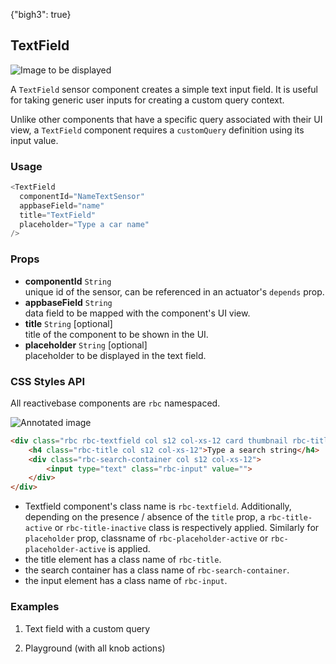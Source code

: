 {"bigh3": true}

## TextField

![Image to be displayed](https://i.imgur.com/0fnMNaz.png)

A `TextField` sensor component creates a simple text input field. It is useful for taking generic user inputs for creating a custom query context.

Unlike other components that have a specific query associated with their UI view, a `TextField` component requires a `customQuery` definition using its input value.

### Usage

```js
<TextField
  componentId="NameTextSensor"
  appbaseField="name"
  title="TextField"
  placeholder="Type a car name"
/>
```

### Props

- **componentId** `String`  
    unique id of the sensor, can be referenced in an actuator's `depends` prop.
- **appbaseField** `String`  
    data field to be mapped with the component's UI view.
- **title** `String` [optional]  
    title of the component to be shown in the UI.
- **placeholder** `String` [optional]  
    placeholder to be displayed in the text field.


### CSS Styles API

All reactivebase components are `rbc` namespaced.

![Annotated image](https://i.imgur.com/EeShH2p.png)

```html
<div class="rbc rbc-textfield col s12 col-xs-12 card thumbnail rbc-title-active rbc-placeholder-inactive">
	<h4 class="rbc-title col s12 col-xs-12">Type a search string</h4>
	<div class="rbc-search-container col s12 col-xs-12">
		<input type="text" class="rbc-input" value="">
	</div>
</div>
```

* Textfield component's class name is `rbc-textfield`. Additionally, depending on the presence / absence of the `title` prop, a `rbc-title-active` or `rbc-title-inactive` class is respectively applied. Similarly for `placeholder` prop, classname of `rbc-placeholder-active` or `rbc-placeholder-active` is applied.
* the title element has a class name of `rbc-title`.
* the search container has a class name of `rbc-search-container`.
* the input element has a class name of `rbc-input`.


### Examples

1. Text field with a custom query

2. Playground (with all knob actions)


